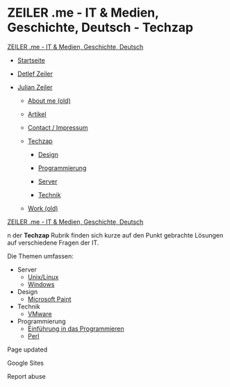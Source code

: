 # ZEILER .me - IT & Medien, Geschichte, Deutsch - Techzap

[ZEILER .me - IT & Medien, Geschichte, Deutsch](https://www.zeiler.me/home.html)

-   [Startseite](https://www.zeiler.me/home.html)
    
-   [Detlef Zeiler](https://www.zeiler.me/detlef.html)
    
-   [Julian Zeiler](https://www.zeiler.me/julian.html)
    
    -   [About me (old)](https://www.zeiler.me/about-me.html)
        
    -   [Artikel](https://www.zeiler.me/artikel.html)
        
    -   [Contact / Impressum](https://www.zeiler.me/contact.html)
        
    -   [Techzap](https://www.zeiler.me/techzap.html)
        
        -   [Design](https://www.zeiler.me/techzap/design.html)
            
        -   [Programmierung](https://www.zeiler.me/techzap/programmierung.html)
            
        -   [Server](https://www.zeiler.me/techzap/server.html)
            
        -   [Technik](https://www.zeiler.me/techzap/technik.html)
            
        
    -   [Work (old)](https://www.zeiler.me/work.html)
        
    

[ZEILER .me - IT & Medien, Geschichte, Deutsch](https://www.zeiler.me/home.html)

n der **Techzap** Rubrik finden sich kurze auf den Punkt gebrachte Lösungen auf verschiedene Fragen der IT.

Die Themen umfassen:

-   Server
    -   [Unix/Linux](https://www.zeiler.me/techzap/server/unix-linux.html)
    -   [Windows](https://www.zeiler.me/techzap/server/windows.html)
-   Design
    -   [Microsoft Paint](https://www.zeiler.me/techzap/design/microsoft-paint.html)
-   Technik
    -   [VMware](https://www.zeiler.me/techzap/technik/vmware.html)
-   Programmierung
    -   [Einführung in das Programmieren](https://www.zeiler.me/techzap/programmierung/einfuehrung-in-das-programmieren.html)
    -   [Perl](https://www.zeiler.me/techzap/programmierung/perl.html)

Page updated

Google Sites

Report abuse